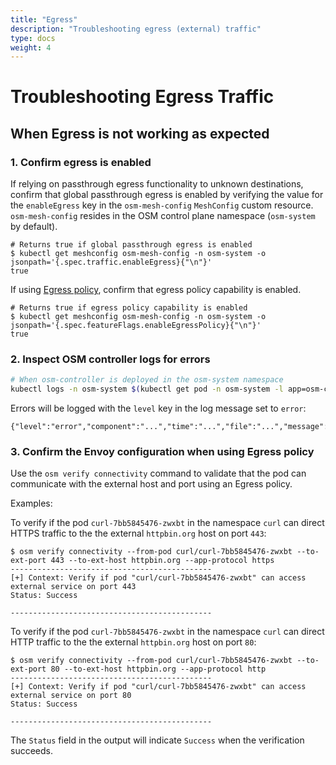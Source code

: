 ```yaml
---
title: "Egress"
description: "Troubleshooting egress (external) traffic"
type: docs
weight: 4
---
```


# Troubleshooting Egress Traffic

## When Egress is not working as expected

### 1. Confirm egress is enabled

If relying on passthrough egress functionality to unknown destinations, confirm that global passthrough egress is enabled by verifying the value for the `enableEgress` key in the `osm-mesh-config` `MeshConfig` custom resource. `osm-mesh-config` resides in the OSM control plane namespace (`osm-system` by default).

```console
# Returns true if global passthrough egress is enabled
$ kubectl get meshconfig osm-mesh-config -n osm-system -o jsonpath='{.spec.traffic.enableEgress}{"\n"}'
true
```

If using [Egress policy](/docs/guides/traffic_management/egress/#1-configuring-egress-policies), confirm that egress policy capability is enabled.

```console
# Returns true if egress policy capability is enabled
$ kubectl get meshconfig osm-mesh-config -n osm-system -o jsonpath='{.spec.featureFlags.enableEgressPolicy}{"\n"}'
true
```

### 2. Inspect OSM controller logs for errors

```bash
# When osm-controller is deployed in the osm-system namespace
kubectl logs -n osm-system $(kubectl get pod -n osm-system -l app=osm-controller -o jsonpath='{.items[0].metadata.name}')
```

Errors will be logged with the `level` key in the log message set to `error`:
```console
{"level":"error","component":"...","time":"...","file":"...","message":"..."}
```

### 3. Confirm the Envoy configuration when using Egress policy

Use the `osm verify connectivity` command to validate that the pod can communicate with the external host and port using an Egress policy.

Examples:

To verify if the pod `curl-7bb5845476-zwxbt` in the namespace `curl` can direct HTTPS traffic to the the external `httpbin.org` host on port `443`:

```console
$ osm verify connectivity --from-pod curl/curl-7bb5845476-zwxbt --to-ext-port 443 --to-ext-host httpbin.org --app-protocol https
---------------------------------------------
[+] Context: Verify if pod "curl/curl-7bb5845476-zwxbt" can access external service on port 443
Status: Success

---------------------------------------------
```

To verify if the pod `curl-7bb5845476-zwxbt` in the namespace `curl` can direct HTTP traffic to the the external `httpbin.org` host on port `80`:
```console
$ osm verify connectivity --from-pod curl/curl-7bb5845476-zwxbt --to-ext-port 80 --to-ext-host httpbin.org --app-protocol http
---------------------------------------------
[+] Context: Verify if pod "curl/curl-7bb5845476-zwxbt" can access external service on port 80
Status: Success

---------------------------------------------
```

The `Status` field in the output will indicate `Success` when the verification succeeds.
